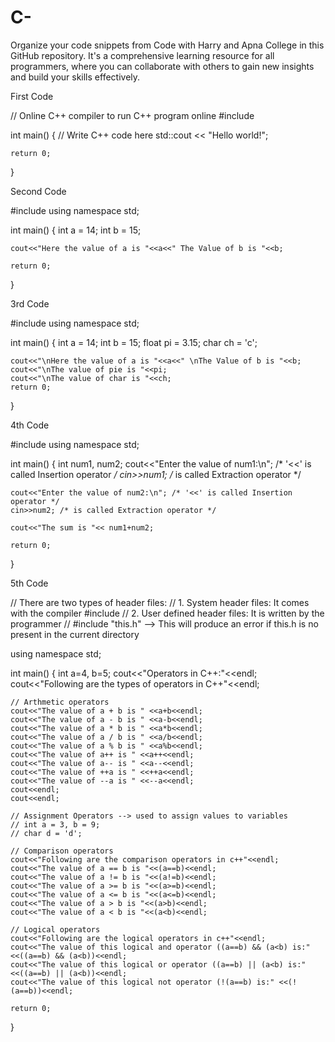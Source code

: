 # C-
Organize your code snippets from Code with Harry and Apna College in this GitHub repository. It's a comprehensive learning resource for all programmers, where you can collaborate with others to gain new insights and build your skills effectively.

First Code 

// Online C++ compiler to run C++ program online
#include <iostream>

int main() {
    // Write C++ code here
    std::cout << "Hello world!";

    return 0;
}
  
  
Second Code 
    
#include<iostream>
using namespace std;

int main()
{
    int a = 14;
    int b = 15;
    
    cout<<"Here the value of a is "<<a<<" The Value of b is "<<b;
    
    return 0;
}    

    
3rd Code

#include<iostream>
using namespace std;

int main()
{
    int a = 14;
    int b = 15;
    float pi = 3.15;
    char ch = 'c';
    
    cout<<"\nHere the value of a is "<<a<<" \nThe Value of b is "<<b;
    cout<<"\nThe value of pie is "<<pi;
    cout<<"\nThe value of char is "<<ch;
    return 0;
}    

4th Code

#include<iostream>
using namespace std;

int main()
{
    int num1, num2;
    cout<<"Enter the value of num1:\n"; /* '<<' is called Insertion operator */
    cin>>num1; /* is called Extraction operator */
    
    cout<<"Enter the value of num2:\n"; /* '<<' is called Insertion operator */
    cin>>num2; /* is called Extraction operator */
    
    cout<<"The sum is "<< num1+num2;
    
    return 0;
}    

5th Code 

// There are two types of header files:
// 1. System header files: It comes with the compiler 
#include<iostream>
// 2. User defined header files: It is written by the programmer
// #include "this.h" --> This will produce an error if this.h is no present in the current directory 

using namespace std;

int main()
{
    int a=4, b=5;
    cout<<"Operators in C++:"<<endl;
    cout<<"Following are the types of operators in C++"<<endl;
    
    // Arthmetic operators
    cout<<"The value of a + b is " <<a+b<<endl;
    cout<<"The value of a - b is " <<a-b<<endl;
    cout<<"The value of a * b is " <<a*b<<endl;
    cout<<"The value of a / b is " <<a/b<<endl;
    cout<<"The value of a % b is " <<a%b<<endl;
    cout<<"The value of a++ is " <<a++<<endl;
    cout<<"The value of a-- is " <<a--<<endl;
    cout<<"The value of ++a is " <<++a<<endl;
    cout<<"The value of --a is " <<--a<<endl;
    cout<<endl;
    cout<<endl;
    
    // Assignment Operators --> used to assign values to variables 
    // int a = 3, b = 9;
    // char d = 'd';
    
    // Comparison operators
    cout<<"Following are the comparison operators in c++"<<endl;
    cout<<"The value of a == b is "<<(a==b)<<endl;
    cout<<"The value of a != b is "<<(a!=b)<<endl;
    cout<<"The value of a >= b is "<<(a>=b)<<endl;
    cout<<"The value of a <= b is "<<(a<=b)<<endl;
    cout<<"The value of a > b is "<<(a>b)<<endl;
    cout<<"The value of a < b is "<<(a<b)<<endl;
    
    // Logical operators
    cout<<"Following are the logical operators in c++"<<endl;
    cout<<"The value of this logical and operator ((a==b) && (a<b) is:" <<((a==b) && (a<b))<<endl;
    cout<<"The value of this logical or operator ((a==b) || (a<b) is:" <<((a==b) || (a<b))<<endl;
    cout<<"The value of this logical not operator (!(a==b) is:" <<(!(a==b))<<endl;
    
    return 0;
}    
